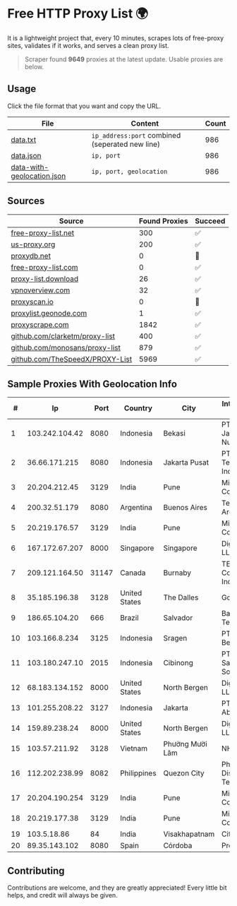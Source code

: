
# Free HTTP Proxy List 🌍

It is a lightweight project that, every 10 minutes, scrapes lots of free-proxy sites, validates if it works, and serves a clean proxy list.


> Scraper found **9649** proxies at the latest update. Usable proxies are below.

## Usage

Click the file format that you want and copy the URL.


|File|Content|Count|
|----|-------|-----|
|[data.txt](https://raw.githubusercontent.com/themiralay/Proxy-List-World/master/data.txt)|`ip_address:port` combined (seperated new line)|986|
|[data.json](https://raw.githubusercontent.com/themiralay/Proxy-List-World/master/data.json)|`ip, port`|986|
|[data-with-geolocation.json](https://raw.githubusercontent.com/themiralay/Proxy-List-World/master/data-with-geolocation.json)|`ip, port, geolocation`|986|

## Sources

|Source|Found Proxies|Succeed|
|------|-------------|-------|
|[free-proxy-list.net](https://free-proxy-list.net)|300|✅|
|[us-proxy.org](https://www.us-proxy.org)|200|✅|
|[proxydb.net](http://proxydb.net)|0|🚫|
|[free-proxy-list.com](https://free-proxy-list.com/?page=&port=&type%5B%5D=http&type%5B%5D=https&up_time=0&search=Search)|0|✅|
|[proxy-list.download](https://www.proxy-list.download/HTTP)|26|✅|
|[vpnoverview.com](https://vpnoverview.com/privacy/anonymous-browsing/free-proxy-servers)|32|✅|
|[proxyscan.io](https://www.proxyscan.io)|0|🚫|
|[proxylist.geonode.com](https://proxylist.geonode.com/api/proxy-list?limit=300&page=1&sort_by=lastChecked&sort_type=desc&protocols=http,https)|1|✅|
|[proxyscrape.com](https://api.proxyscrape.com/v2/?request=displayproxies&protocol=http&timeout=10000&country=all&ssl=all&anonymity=all)|1842|✅|
|[github.com/clarketm/proxy-list](https://raw.githubusercontent.com/clarketm/proxy-list/master/proxy-list-raw.txt)|400|✅|
|[github.com/monosans/proxy-list](https://raw.githubusercontent.com/monosans/proxy-list/main/proxies/http.txt)|879|✅|
|[github.com/TheSpeedX/PROXY-List](https://raw.githubusercontent.com/TheSpeedX/PROXY-List/master/http.txt)|5969|✅|


## Sample Proxies With Geolocation Info

|#|Ip|Port|Country|City|Internet Service Provider|
|-|--|----|-------|----|-------------------------|
|1|103.242.104.42|8080|Indonesia|Bekasi|PT Lintas Jaringan Nusantara|
|2|36.66.171.215|8080|Indonesia|Jakarta Pusat|PT. Telekomunikasi Indonesia|
|3|20.204.212.45|3129|India|Pune|Microsoft Corporation|
|4|200.32.51.179|8080|Argentina|Buenos Aires|Telefonica de Argentina|
|5|20.219.176.57|3129|India|Pune|Microsoft Corporation|
|6|167.172.67.207|8000|Singapore|Singapore|DigitalOcean, LLC|
|7|209.121.164.50|31147|Canada|Burnaby|TELUS Communications Inc.|
|8|35.185.196.38|3128|United States|The Dalles|Google LLC|
|9|186.65.104.20|666|Brazil|Salvador|Bahiadados Telecom Ltda.|
|10|103.166.8.234|3125|Indonesia|Sragen|PT Akses Bersama Sedaya|
|11|103.180.247.10|2015|Indonesia|Cibinong|PT Cakrawala Sarana Solusindo|
|12|68.183.134.152|8000|United States|North Bergen|DigitalOcean, LLC|
|13|101.255.208.22|3127|Indonesia|Jakarta|PT Remala Abadi|
|14|159.89.238.24|8000|United States|North Bergen|DigitalOcean, LLC|
|15|103.57.211.92|3128|Vietnam|Phường Mười Lăm|NHANHOA|
|16|112.202.238.99|8082|Philippines|Quezon City|Philippine Long Distance Telephone Co.|
|17|20.204.190.254|3129|India|Pune|Microsoft Corporation|
|18|20.219.177.38|3129|India|Pune|Microsoft Corporation|
|19|103.5.18.86|84|India|Visakhapatnam|CityOnline|
|20|89.35.143.102|8080|Spain|Córdoba|Procono S.A.|



## Contributing

Contributions are welcome, and they are greatly appreciated! Every
little bit helps, and credit will always be given.


